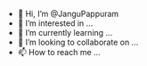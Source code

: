 - 👋 Hi, I’m @JanguPappuram
- 👀 I’m interested in ...
- 🌱 I’m currently learning ...
- 💞️ I’m looking to collaborate on ...
- 📫 How to reach me ...

<!---
JanguPappuram/JanguPappuram is a ✨ special ✨ repository because its `README.md` (this file) appears on your GitHub profile.
You can click the Preview link to take a look at your changes.
--->
